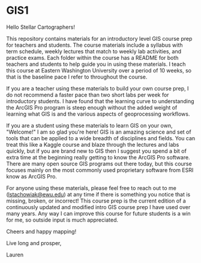 # GIS1

Hello Stellar Cartographers!

This repository contains materials for an introductory level GIS course prep for teachers and students. The course materials include a syllabus with term schedule, weekly lectures that match to weekly lab activities, and practice exams. Each folder within the course has a README for both teachers and students to help guide you in using these materials. I teach this course at Eastern Washington University over a period of 10 weeks, so that is the baseline pace I refer to throughout the course. 

If you are a teacher using these materials to build your own course prep, I do not recommend a faster pace than two short labs per week for introductory students. I have found that the learning curve to understanding the ArcGIS Pro program is steep enough without the added weight of learning what GIS is and the various aspects of geoprocessing workflows.

If you are a student using these materials to learn GIS on your own, "Welcome!" I am so glad you're here! GIS is an amazing science and set of tools that can be applied to a wide breadth of disciplines and fields. You can treat this like a Kaggle course and blaze through the lectures and labs quickly, but if you are brand new to GIS then I suggest you spend a bit of extra time at the beginning really getting to know the ArcGIS Pro software. There are many open source GIS programs out there today, but this course focuses mainly on the most commonly used proprietary software from ESRI know as ArcGIS Pro. 

For anyone using these materials, please feel free to reach out to me (lstachowiak@ewu.edu) at any time if there is something you notice that is missing, broken, or incorrect! This course prep is the current edition of a continuously updated and modified intro GIS course prep I have used over many years. Any way I can improve this course for future students is a win for me, so outside input is much appreciated. 

Cheers and happy mapping!

Live long and prosper,

Lauren

